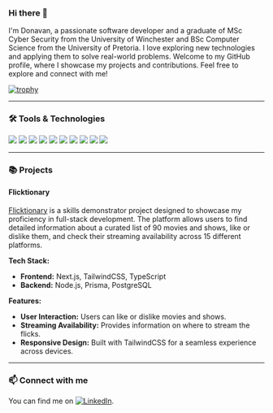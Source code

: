 ### Hi there 👋

I'm Donavan, a passionate software developer and a graduate of MSc Cyber Security from the University of Winchester and BSc Computer Science from the University of Pretoria. I love exploring new technologies and applying them to solve real-world problems. Welcome to my GitHub profile, where I showcase my projects and contributions. Feel free to explore and connect with me!

[![trophy](https://github-profile-trophy.vercel.app/?username=KALLAHARIKID&theme=darkhub)](https://github.com/ryo-ma/github-profile-trophy)

---
### 🛠 Tools & Technologies

![](https://img.shields.io/badge/OS-Windows-informational?style=flat&logo=Windows&logoColor=white&color=2bbc8a)
![](https://img.shields.io/badge/Code-Node.js-informational?style=flat&logo=Node.js&logoColor=white&color=2bbc8a)
![](https://img.shields.io/badge/Code-C++-informational?style=flat&logo=C++&logoColor=white&color=2bbc8a)
![](https://img.shields.io/badge/Code-Java-informational?style=flat&logo=Java&logoColor=white&color=2bbc8a)
![](https://img.shields.io/badge/Code-TypeScript-informational?style=flat&logo=TypeScript&logoColor=white&color=2bbc8a)
![](https://img.shields.io/badge/Code-JavaScript-informational?style=flat&logo=JavaScript&logoColor=white&color=2bbc8a)
![](https://img.shields.io/badge/Code-Next.js-informational?style=flat&logo=Next.js&logoColor=white&color=2bbc8a)
![](https://img.shields.io/badge/Code-TailwindCSS-informational?style=flat&logo=TailwindCSS&logoColor=white&color=2bbc8a)
![](https://img.shields.io/badge/Database-PostgreSQL-informational?style=flat&logo=PostgreSQL&logoColor=white&color=2bbc8a)
![](https://img.shields.io/badge/ORM-Prisma-informational?style=flat&logo=Prisma&logoColor=white&color=2bbc8a)

---

### 📚 Projects

#### Flicktionary
[Flicktionary](https://flicktionaryweb.vercel.app) is a skills demonstrator project designed to showcase my proficiency in full-stack development. The platform allows users to find detailed information about a curated list of 90 movies and shows, like or dislike them, and check their streaming availability across 15 different platforms. 

**Tech Stack:**
- **Frontend:** Next.js, TailwindCSS, TypeScript
- **Backend:** Node.js, Prisma, PostgreSQL

**Features:**
- **User Interaction:** Users can like or dislike movies and shows.
- **Streaming Availability:** Provides information on where to stream the flicks.
- **Responsive Design:** Built with TailwindCSS for a seamless experience across devices.

---

### 📫 Connect with me

You can find me on [![LinkedIn][1.2]][1].

<!-- Icons -->
[1.2]: https://raw.githubusercontent.com/MartinHeinz/MartinHeinz/master/linkedin-3-16.png (LinkedIn icon without padding)

<!-- Links to your social media accounts -->
[1]: https://www.linkedin.com/in/donavan-roux-940b3120b?lipi=urn%3Ali%3Apage%3Ad_flagship3_profile_view_base_contact_details%3BC9KVa6pHSXmYwl%2FXFCViKw%3D%3D